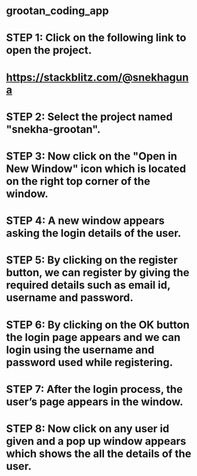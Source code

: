 # grootan_coding_app

# STEP 1:  Click on the following link to open the project.
#              https://stackblitz.com/@snekhaguna
# STEP 2:  Select the project named "snekha-grootan".
# STEP 3:  Now click on the "Open in New Window" icon which is located on the right top corner of the window.
# STEP 4:  A new window appears asking the login details of the user.
# STEP 5:  By clicking on the register button, we can register by giving the required details such as email id, username and password.
# STEP 6: By clicking on the OK button the login page appears and we can login using the username and password used while registering.
# STEP 7:  After the login process, the user’s page appears in the window.
# STEP 8: Now click on any user id given and a pop up window appears which shows the all the details of the user.
 
